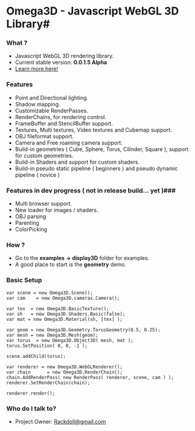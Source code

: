 # Omega3D - Javascript WebGL 3D Library#

### What ?  ###
* Javascript WebGL 3D rendering library.
* Current stable version: **0.0.1.5 Alpha**
* [Learn more here!](http://lab.rackdoll.nl/js/omega/)

### Features ###
* Point and Directional lighting.
* Shadow mapping.
* Customizable RenderPasses.
* RenderChains, for rendering control.
* FrameBuffer and StencilBuffer support.
* Textures, Multi textures, Video textures and Cubemap support.
* OBJ fileformat support.
* Camera and Free roaming camera support.
* Build-in geometries ( Cube, Sphere, Torus, Cilinder, Square ), support for custom geometries.
* Build-in Shaders and support for custom shaders.
* Build-in pseudo static pipeline ( beginners ) and pseudo dynamic pipeline ( novice )

### Features in dev progress ( not in release build... yet )###
* Multi browser support.
* New loader for images / shaders.
* OBJ parsing
* Parenting 
* ColorPicking


### How ? ###
* Go to the **examples -> display3D** folder for examples.
* A good place to start is the **geometry** demo.


### Basic Setup ###
```
var scene = new Omega3D.Scene();
var cam    = new Omega3D.cameras.Camera();

var tex  = new Omega3D.BasicTexture();
var sh   = new Omega3D.Shaders.Basic(false);
var mat = new Omega3D.Material(sh, [tex] );

var geom = new Omega3D.Geometry.TorusGeometry(0.5, 0.25);
var mesh = new Omega3D.Mesh(geom);
var torus  = new Omega3D.Object3D( mesh, mat );
torus.SetPosition( 0, 0, -1 );

scene.addChild(torus);

var renderer = new Omega3D.WebGLRenderer();
var chain      = new Omega3D.RenderChain();
chain.AddRenderPass( new RenderPass( renderer, scene, cam ) );
renderer.SetRenderChain(chain);

renderer.render();
```



### Who do I talk to? ###

* Project Owner:  Rackdoll@gmail.com
